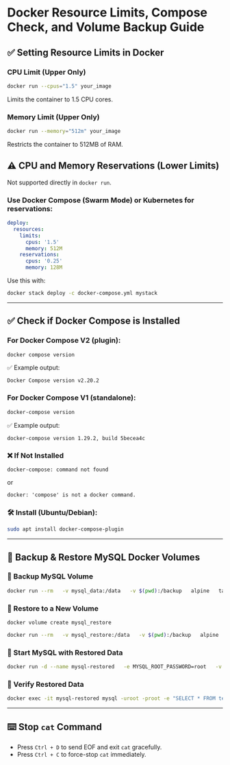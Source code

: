
# Docker Resource Limits, Compose Check, and Volume Backup Guide

## ✅ Setting Resource Limits in Docker

### CPU Limit (Upper Only)
```bash
docker run --cpus="1.5" your_image
```
Limits the container to 1.5 CPU cores.

### Memory Limit (Upper Only)
```bash
docker run --memory="512m" your_image
```
Restricts the container to 512MB of RAM.

## ⚠️ CPU and Memory Reservations (Lower Limits)
Not supported directly in `docker run`.

### Use Docker Compose (Swarm Mode) or Kubernetes for reservations:

```yaml
deploy:
  resources:
    limits:
      cpus: '1.5'
      memory: 512M
    reservations:
      cpus: '0.25'
      memory: 128M
```

Use this with:
```bash
docker stack deploy -c docker-compose.yml mystack
```

---

## ✅ Check if Docker Compose is Installed

### For Docker Compose V2 (plugin):
```bash
docker compose version
```
✅ Example output:
```
Docker Compose version v2.20.2
```

### For Docker Compose V1 (standalone):
```bash
docker-compose version
```
✅ Example output:
```
docker-compose version 1.29.2, build 5becea4c
```

### ❌ If Not Installed
```
docker-compose: command not found
```
or
```
docker: 'compose' is not a docker command.
```

### 🛠️ Install (Ubuntu/Debian):
```bash
sudo apt install docker-compose-plugin
```

---

## 🔐 Backup & Restore MySQL Docker Volumes

### 🔸 Backup MySQL Volume
```bash
docker run --rm   -v mysql_data:/data   -v $(pwd):/backup   alpine   tar czf /backup/mysql_backup.tar.gz -C /data .
```

### 🔸 Restore to a New Volume
```bash
docker volume create mysql_restore

docker run --rm   -v mysql_restore:/data   -v $(pwd):/backup   alpine   tar xzf /backup/mysql_backup.tar.gz -C /data
```

### 🔸 Start MySQL with Restored Data
```bash
docker run -d --name mysql-restored   -e MYSQL_ROOT_PASSWORD=root   -v mysql_restore:/var/lib/mysql   -p 3307:3306   mysql:5.7
```

### 🔸 Verify Restored Data
```bash
docker exec -it mysql-restored mysql -uroot -proot -e "SELECT * FROM testdb.users;"
```

---

## ⌨️ Stop `cat` Command

- Press `Ctrl + D` to send EOF and exit `cat` gracefully.
- Press `Ctrl + C` to force-stop `cat` immediately.
